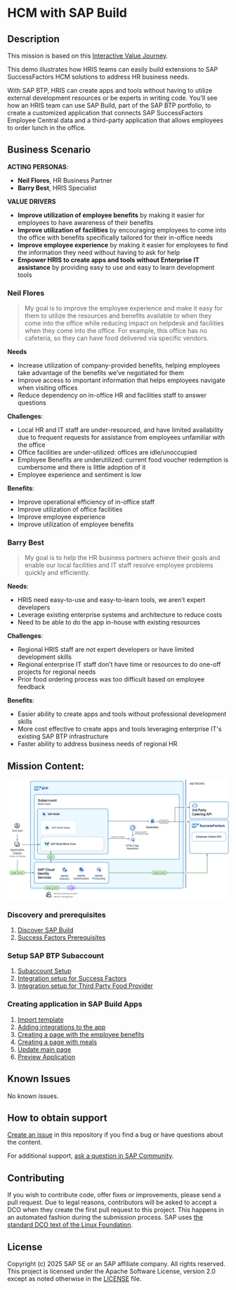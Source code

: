 # HCM with SAP Build

## Description

This mission is based on this [Interactive Value Journey](https://ivj-vx.cfapps.eu10.hana.ondemand.com/journey/9aa7c281-29e1-4869-80bf-45965fc92f8f/intro).

This demo illustrates how HRIS teams can easily build extensions to SAP SuccessFactors HCM solutions to address HR business needs.

With SAP BTP, HRIS can create apps and tools without having to utilize external development resources or be experts in writing code. You'll see how an HRIS team can use SAP Build, part of the SAP BTP portfolio, to create a customized application that connects SAP SuccessFactors Employee Central data and a third-party application that allows employees to order lunch in the office.

## Business Scenario

**ACTING PERSONAS**:
- **Neil Flores**, HR Business Partner
- **Barry Best**, HRIS Specialist

**VALUE DRIVERS**
* **Improve utilization of employee benefits**
  by making it easier for employees to have awareness of their benefits
* **Improve utilization of facilities**
  by encouraging employees to come into the office with benefits specifically tailored for their in-office needs
* **Improve employee experience**
  by making it easier for employees to find the information they need without having to ask for help
* **Empower HRIS to create apps and tools without Enterprise IT assistance**
  by providing easy to use and easy to learn development tools

### Neil Flores
> My goal is to improve the employee experience and make it easy for them to utilize the resources and benefits available to when they come into the office while reducing impact on helpdesk and facilities when they come into the office. For example, this office has no cafeteria, so they can have food delivered via specific vendors.

**Needs**
- Increase utilization of company-provided benefits, helping employees take advantage of the benefits we’ve negotiated for them
- Improve access to important information that helps employees navigate when visiting offices
- Reduce dependency on in-office HR and facilities staff to answer questions

**Challenges**:
- Local HR and IT staff are under-resourced, and have limited availability due to frequent requests for assistance from employees unfamiliar with the office
- Office facilities are under-utilized: offices are idle/unoccupied
- Employee Benefits are underutilized: current food voucher redemption is cumbersome and there is little adoption of it
- Employee experience and sentiment is low

**Benefits**:
- Improve operational efficiency of in-office staff
- Improve utilization of office facilities
- Improve employee experience
- Improve utilization of employee benefits

### Barry Best

> My goal is to help the HR business partners achieve their goals and enable our local facilities and IT staff resolve employee problems quickly and efficiently.

**Needs**:
- HRIS need easy-to-use and easy-to-learn tools, we aren’t expert developers
- Leverage existing enterprise systems and architecture to reduce costs
- Need to be able to do the app in-house with existing resources

**Challenges**:
- Regional HRIS staff are not expert developers or have limited development skills
- Regional enterprise IT staff don’t have time or resources to do one-off projects for regional needs
- Prior food ordering process was too difficult based on employee feedback

**Benefits**:
- Easier ability to create apps and tools without professional development skills
- More cost effective to create apps and tools leveraging enterprise IT's existing SAP BTP infrastructure
- Faster ability to address business needs of regional HR

## Mission Content:

![](./chart.drawio.png)

### Discovery and prerequisites

1. [Discover SAP Build](./discover/sap-build.md)
2. [Success Factors Prerequisites](./prerequisites/sf.md)

### Setup SAP BTP Subaccount

1. [Subaccount Setup](./btp/setup.md)
2. [Integration setup for Success Factors](./btp/destinations-sf.md)
3. [Integration setup for Third Party Food Provider](./btp/destinations-catering.md)

### Creating application in SAP Build Apps

1. [Import template](./app/create-project.md)
2. [Adding integrations to the app](./app/integration.md)
3. [Creating a page with the employee benefits](./app/page-benefits.md)
4. [Creating a page with meals](./app/page-meals.md)
5. [Update main page](./app/main-page.md)
6. [Preview Application](./app/preview.md)

## Known Issues

No known issues.

## How to obtain support

[Create an issue](https://github.com/SAP-samples/build-apps-hcm-sf-mobile-app/issues) in this repository if you find a bug or have questions about the content.
 
For additional support, [ask a question in SAP Community](https://answers.sap.com/questions/ask.html).

## Contributing
If you wish to contribute code, offer fixes or improvements, please send a pull request. Due to legal reasons, contributors will be asked to accept a DCO when they create the first pull request to this project. This happens in an automated fashion during the submission process. SAP uses [the standard DCO text of the Linux Foundation](https://developercertificate.org/).

## License
Copyright (c) 2025 SAP SE or an SAP affiliate company. All rights reserved. This project is licensed under the Apache Software License, version 2.0 except as noted otherwise in the [LICENSE](LICENSE) file.